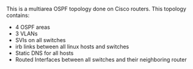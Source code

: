 This is a multiarea OSPF topology done on Cisco routers. This topology contains:
- 4 OSPF areas
- 3 VLANs
- SVIs on all switches
- irb links between all linux hosts and switches
- Static DNS for all hosts
- Routed Interfaces between all switches and their neighboring router
